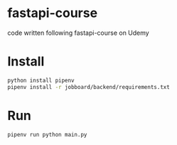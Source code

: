 # fastapi-course
code written following fastapi-course on Udemy

# Install
```bash
python install pipenv
pipenv install -r jobboard/backend/requirements.txt
```

# Run
```
pipenv run python main.py
```